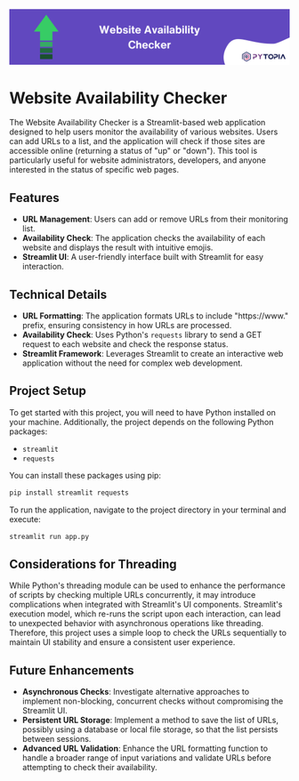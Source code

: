 <img src="./images/banner.png" width="800"/>

# Website Availability Checker

The Website Availability Checker is a Streamlit-based web application designed to help users monitor the availability of various websites. Users can add URLs to a list, and the application will check if those sites are accessible online (returning a status of "up" or "down"). This tool is particularly useful for website administrators, developers, and anyone interested in the status of specific web pages.

## Features

- **URL Management**: Users can add or remove URLs from their monitoring list.
- **Availability Check**: The application checks the availability of each website and displays the result with intuitive emojis.
- **Streamlit UI**: A user-friendly interface built with Streamlit for easy interaction.

## Technical Details

- **URL Formatting**: The application formats URLs to include "https://www." prefix, ensuring consistency in how URLs are processed.
- **Availability Check**: Uses Python's `requests` library to send a GET request to each website and check the response status.
- **Streamlit Framework**: Leverages Streamlit to create an interactive web application without the need for complex web development.

## Project Setup

To get started with this project, you will need to have Python installed on your machine. Additionally, the project depends on the following Python packages:

- `streamlit`
- `requests`

You can install these packages using pip:

```bash
pip install streamlit requests
```

To run the application, navigate to the project directory in your terminal and execute:

```bash
streamlit run app.py
```

## Considerations for Threading

While Python's threading module can be used to enhance the performance of scripts by checking multiple URLs concurrently, it may introduce complications when integrated with Streamlit's UI components. Streamlit's execution model, which re-runs the script upon each interaction, can lead to unexpected behavior with asynchronous operations like threading. Therefore, this project uses a simple loop to check the URLs sequentially to maintain UI stability and ensure a consistent user experience.

## Future Enhancements

- **Asynchronous Checks**: Investigate alternative approaches to implement non-blocking, concurrent checks without compromising the Streamlit UI.
- **Persistent URL Storage**: Implement a method to save the list of URLs, possibly using a database or local file storage, so that the list persists between sessions.
- **Advanced URL Validation**: Enhance the URL formatting function to handle a broader range of input variations and validate URLs before attempting to check their availability.
